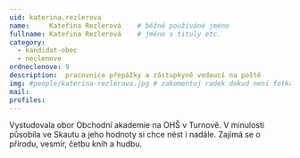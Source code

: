 ```yaml
---
uid: katerina.rezlerova
name:     Kateřina Rezlerová   	# běžně používáné jméno
fullname: Kateřina Rezlerová   	# jméno s tituly etc.
category:
  - kandidat-obec
  - neclenove
ordneclenove: 9  
description:  pracovnice přepážky a zástupkyně vedoucí na poště
img: #people/katerina-rezlerova.jpg # zakomentuj radek dokud není fotka
mail:
profiles:
---
```


Vystudovala obor Obchodní akademie na OHŠ v Turnově. V minulosti působila ve Skautu a jeho hodnoty si chce nést i nadále. Zajímá se o přírodu, vesmír, četbu knih a hudbu.
